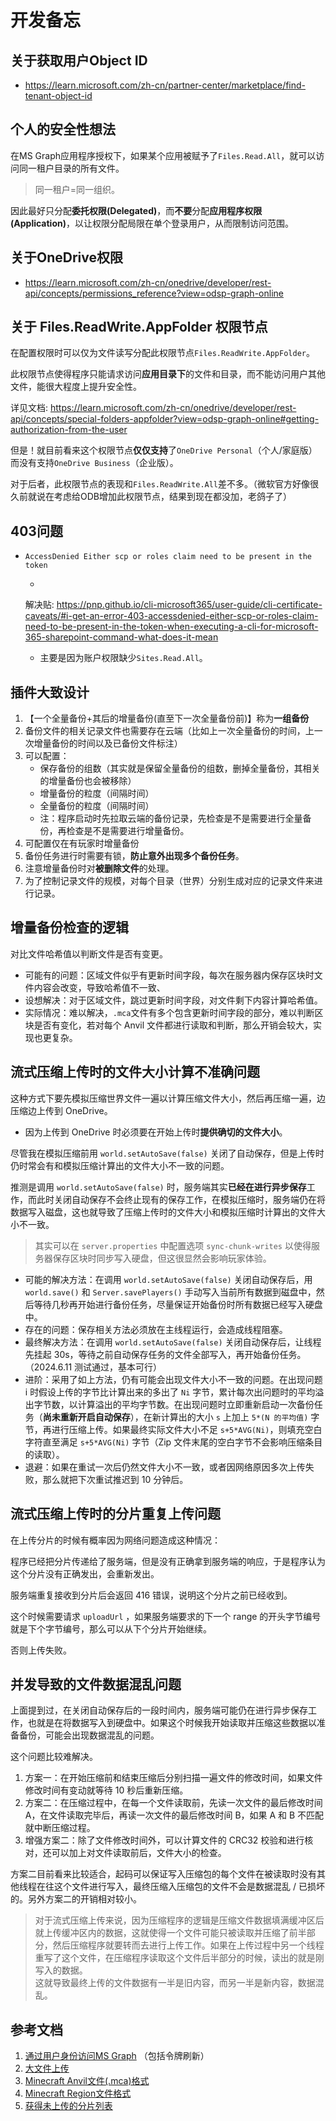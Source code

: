 # 开发备忘

## 关于获取用户Object ID

* https://learn.microsoft.com/zh-cn/partner-center/marketplace/find-tenant-object-id

## 个人的安全性想法

在MS Graph应用程序授权下，如果某个应用被赋予了`Files.Read.All`，就可以访问同一租户目录的所有文件。

> 同一租户=同一组织。

因此最好只分配**委托权限(Delegated)**，而**不要**分配**应用程序权限(Application)**，以让权限分配局限在单个登录用户，从而限制访问范围。

## 关于OneDrive权限

* https://learn.microsoft.com/zh-cn/onedrive/developer/rest-api/concepts/permissions_reference?view=odsp-graph-online

## 关于 Files.ReadWrite.AppFolder 权限节点

在配置权限时可以仅为文件读写分配此权限节点`Files.ReadWrite.AppFolder`。

此权限节点使得程序只能请求访问**应用目录下**的文件和目录，而不能访问用户其他文件，能很大程度上提升安全性。

详见文档: https://learn.microsoft.com/zh-cn/onedrive/developer/rest-api/concepts/special-folders-appfolder?view=odsp-graph-online#getting-authorization-from-the-user

但是！就目前看来这个权限节点**仅仅支持**了`OneDrive Personal`（个人/家庭版）而没有支持`OneDrive Business`（企业版）。

对于后者，此权限节点的表现和`Files.ReadWrite.All`差不多。（微软官方好像很久前就说在考虑给ODB增加此权限节点，结果到现在都没加，老鸽子了）

## 403问题

* `AccessDenied Either scp or roles claim need to be present in the token`

    -
    解决贴: https://pnp.github.io/cli-microsoft365/user-guide/cli-certificate-caveats/#i-get-an-error-403-accessdenied-either-scp-or-roles-claim-need-to-be-present-in-the-token-when-executing-a-cli-for-microsoft-365-sharepoint-command-what-does-it-mean
    - 主要是因为账户权限缺少`Sites.Read.All`。

## 插件大致设计

1. 【一个全量备份+其后的增量备份(直至下一次全量备份前)】称为**一组备份**
2. 备份文件的相关记录文件也需要存在云端（比如上一次全量备份的时间，上一次增量备份的时间以及已备份文件标注）
3. 可以配置：
    - 保存备份的组数（其实就是保留全量备份的组数，删掉全量备份，其相关的增量备份也会被移除）
    - 增量备份的粒度（间隔时间）
    - 全量备份的粒度（间隔时间）
    - 注：程序启动时先拉取云端的备份记录，先检查是不是需要进行全量备份，再检查是不是需要进行增量备份。
4. 可配置仅在有玩家时增量备份
5. 备份任务进行时需要有锁，**防止意外出现多个备份任务**。
6. 注意增量备份时对**被删除文件**的处理。
7. 为了控制记录文件的规模，对每个目录（世界）分别生成对应的记录文件来进行记录。

## 增量备份检查的逻辑

对比文件哈希值以判断文件是否有变更。

* 可能有的问题：区域文件似乎有更新时间字段，每次在服务器内保存区块时文件内容会改变，导致哈希值不一致、
* 设想解决：对于区域文件，跳过更新时间字段，对文件剩下内容计算哈希值。
* 实际情况：难以解决，`.mca`文件有多个包含更新时间字段的部分，难以判断区块是否有变化，若对每个 Anvil 文件都进行读取和判断，那么开销会较大，实现也更复杂。

## 流式压缩上传时的文件大小计算不准确问题

这种方式下要先模拟压缩世界文件一遍以计算压缩文件大小，然后再压缩一遍，边压缩边上传到 OneDrive。

* 因为上传到 OneDrive 时必须要在开始上传时**提供确切的文件大小**。

尽管我在模拟压缩前用 `world.setAutoSave(false)` 关闭了自动保存，但是上传时仍时常会有和模拟压缩计算出的文件大小不一致的问题。  

推测是调用 `world.setAutoSave(false)` 时，服务端其实**已经在进行异步保存**工作，而此时关闭自动保存不会终止现有的保存工作，在模拟压缩时，服务端仍在将数据写入磁盘，这也就导致了压缩上传时的文件大小和模拟压缩时计算出的文件大小不一致。  

> 其实可以在 `server.properties` 中配置选项 `sync-chunk-writes` 以使得服务器保存区块时同步写入硬盘，但这很显然会影响玩家体验。

* 可能的解决方法：在调用 `world.setAutoSave(false)` 关闭自动保存后，用 `world.save()` 和 `Server.savePlayers()` 手动写入当前所有数据到磁盘中，然后等待几秒再开始进行备份任务，尽量保证开始备份时所有数据已经写入硬盘中。
* 存在的问题：保存相关方法必须放在主线程运行，会造成线程阻塞。
* 最终解决方法：在调用 `world.setAutoSave(false)` 关闭自动保存后，让线程先挂起 30s，等待之前自动保存任务的文件全部写入，再开始备份任务。（2024.6.11 测试通过，基本可行）
* 进阶：采用了如上方法，仍有可能会出现文件大小不一致的问题。在出现问题 i 时假设上传的字节比计算出来的多出了 `Ni` 字节，累计每次出问题时的平均溢出字节数，以计算溢出的平均字节数。在出现问题时立即重新启动一次备份任务（**尚未重新开启自动保存**），在新计算出的大小 `s` 上加上 `5*(N 的平均值)` 字节，再进行压缩上传。如果最终实际文件大小不足 `s+5*AVG(Ni)`，则填充空白字符直至满足 `s+5*AVG(Ni)` 字节（Zip 文件末尾的空白字节不会影响压缩条目的读取）。
* 退避：如果在重试一次后仍然文件大小不一致，或者因网络原因多次上传失败，那么就把下次重试推迟到 10 分钟后。

## 流式压缩上传时的分片重复上传问题

在上传分片的时候有概率因为网络问题造成这种情况：  

程序已经把分片传递给了服务端，但是没有正确拿到服务端的响应，于是程序认为这个分片没有正确发出，会重新发出。  

服务端重复接收到分片后会返回 416 错误，说明这个分片之前已经收到。

这个时候需要请求 `uploadUrl` ，如果服务端要求的下一个 range 的开头字节编号就是下个字节编号，那么可以从下个分片开始继续。

否则上传失败。

## 并发导致的文件数据混乱问题

上面提到过，在关闭自动保存后的一段时间内，服务端可能仍在进行异步保存工作，也就是在将数据写入到硬盘中。如果这个时候我开始读取并压缩这些数据以准备备份，可能会出现数据混乱的问题。

这个问题比较难解决。

1. 方案一：在开始压缩前和结束压缩后分别扫描一遍文件的修改时间，如果文件修改时间有变动就等待 10 秒后重新压缩。
2. 方案二：在压缩过程中，在每一个文件读取前，先读一次文件的最后修改时间 A，在文件读取完毕后，再读一次文件的最后修改时间 B，如果 A 和 B 不匹配就中断压缩过程。
3. 增强方案二：除了文件修改时间外，可以计算文件的 CRC32 校验和进行核对，还可以加上对文件读取前后，文件大小的检查。

方案二目前看来比较适合，起码可以保证写入压缩包的每个文件在被读取时没有其他线程在往这个文件进行写入，最终压缩入压缩包的文件不会是数据混乱 / 已损坏的。另外方案二的开销相对较小。

> 对于流式压缩上传来说，因为压缩程序的逻辑是压缩文件数据填满缓冲区后就上传缓冲区内的数据，这就使得一个文件可能只被读取并压缩了前半部分，然后压缩程序就要转而去进行上传工作。如果在上传过程中另一个线程重写了这个文件，在压缩程序读取这个文件后半部分的时候，读出的就是刚写入的数据。  
> 这就导致最终上传的文件数据有一半是旧内容，而另一半是新内容，数据混乱。

## 参考文档

1. [通过用户身份访问MS Graph](https://learn.microsoft.com/en-us/graph/auth-v2-user?tabs=http#5-use-the-refresh-token-to-get-a-new-access-token)
   （包括令牌刷新）
2. [大文件上传](https://learn.microsoft.com/en-us/onedrive/developer/rest-api/api/driveitem_createuploadsession?view=odsp-graph-online)
3. [Minecraft Anvil文件(.mca)格式](https://wiki.biligame.com/mc/%E5%8C%BA%E5%9D%97%E6%A0%BC%E5%BC%8F)
4. [Minecraft Region文件格式](https://wiki.biligame.com/mc/%E5%8C%BA%E5%9F%9F%E6%96%87%E4%BB%B6%E6%A0%BC%E5%BC%8F)
5. [获得未上传的分片列表](https://learn.microsoft.com/zh-cn/onedrive/developer/rest-api/api/driveitem_createuploadsession?view=odsp-graph-online#resuming-an-in-progress-upload)